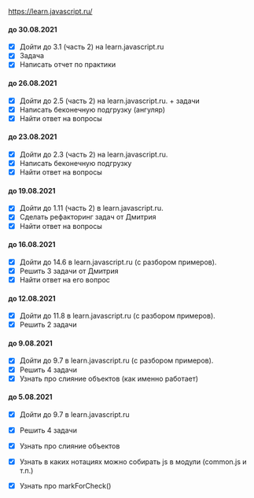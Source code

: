 
https://learn.javascript.ru/

#### до 30.08.2021
- [x] Дойти до 3.1 (часть 2) на learn.javascript.ru
- [x] Задача
- [x] Написать отчет по практики

#### до 26.08.2021
- [x] Дойти до 2.5 (часть 2) на learn.javascript.ru. + задачи
- [x] Написать беконечную подгрузку (ангуляр)
- [x] Найти ответ на вопросы

#### до 23.08.2021
- [x] Дойти до 2.3 (часть 2) на learn.javascript.ru.
- [x] Написать беконечную подгрузку
- [x] Найти ответ на вопросы

#### до 19.08.2021
- [x] Дойти до 1.11 (часть 2) в learn.javascript.ru.
- [x] Сделать рефакторинг задач от Дмитрия
- [x] Найти ответ на вопросы

#### до 16.08.2021
- [x] Дойти до 14.6 в learn.javascript.ru (с разбором примеров).
- [x] Решить 3 задачи от Дмитрия
- [x] Найти ответ на его вопрос

#### до 12.08.2021
- [x] Дойти до 11.8 в learn.javascript.ru (с разбором примеров).
- [x] Решить 2 задачи 

#### до 9.08.2021
- [x] Дойти до 9.7 в learn.javascript.ru (с разбором примеров).
- [x] Решить 4 задачи 
- [x] Узнать про слияние объектов (как именно работает)

#### до 5.08.2021
- [x] Дойти до 9.7 в learn.javascript.ru
- [x] Решить 4 задачи 
- [x] Узнать про слияние объектов
- [x] Узнать в каких нотациях можно собирать js в модули (common.js и т.п.)
- [x] Узнать про markForCheck() 



